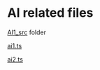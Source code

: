 # AI related files
[AI1_src](https://github.com/phetdekde/othello/tree/main/othello-react/src/components/game/AI1_src) folder

[ai1.ts](https://github.com/phetdekde/othello/blob/main/othello-react/src/components/game/ai1.ts)

[ai2.ts](https://github.com/phetdekde/othello/blob/main/othello-react/src/components/game/ai2.ts)
